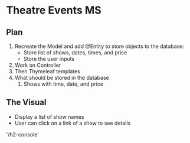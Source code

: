 # Theatre Events MS

## Plan
1. Recreate the Model and add @Entity to store objects to the database:
   - Store list of shows, dates, times, and price
   - Store the user inputs
2. Work on Controller 
3. Then Thymeleaf templates
4. What should be stored in the database
   1. Shows with time, date, and price
   

## The Visual

- Display a list of show names
- User can click on a link of a show to see details

'/h2-console'